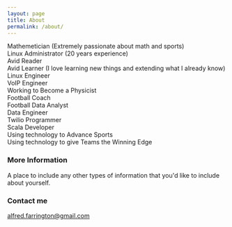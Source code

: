 ```yaml
---
layout: page
title: About
permalink: /about/
---
```


Mathemetician (Extremely passionate about math and sports)<br>
Linux Administrator (20 years experience)<br>
Avid Reader<br>
Avid Learner (I love learning new things and extending what I already know)<br>
Linux Engineer<br>
VoIP Engineer<br>
Working to Become a Physicist<br>
Football Coach<br>
Football Data Analyst<br>
Data Engineer<br>
Twilio Programmer<br>
Scala Developer<br>
Using technology to Advance Sports<br>
Using technology to give Teams the Winning Edge<br>


### More Information

A place to include any other types of information that you'd like to include about yourself.

### Contact me

[alfred.farrington@gmail.com](mailto:alfred.farrington@gmail.com)
